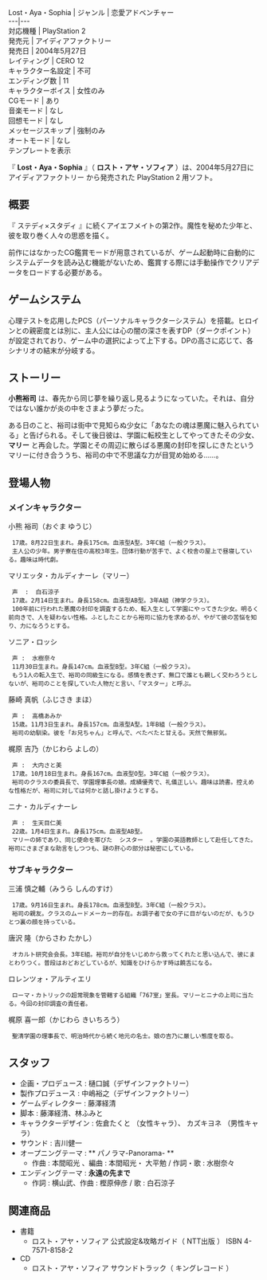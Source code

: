 Lost・Aya・Sophia  |  ジャンル  |  恋愛アドベンチャー   
---|---  
対応機種  |  PlayStation 2   
発売元  |  アイディアファクトリー   
発売日  |  2004年5月27日   
レイティング  |  CERO 12   
キャラクター名設定  |  不可   
エンディング数  |  11   
キャラクターボイス  |  女性のみ   
CGモード  |  あり   
音楽モード  |  なし   
回想モード  |  なし   
メッセージスキップ  |  強制のみ   
オートモード  |  なし   
テンプレートを表示  
  
『 **Lost・Aya・Sophia** 』（ **ロスト・アヤ・ソフィア** ）は、2004年5月27日に  アイディアファクトリー  から発売された
PlayStation 2  用ソフト。

##  概要  

『  ステディ×スタディ  』に続くアイエフメイトの第2作。魔性を秘めた少年と、彼を取り巻く人々の思惑を描く。

前作にはなかったCG鑑賞モードが用意されているが、ゲーム起動時に自動的にシステムデータを読み込む機能がないため、鑑賞する際には手動操作でクリアデータをロードする必要がある。

##  ゲームシステム  

心理テストを応用したPCS（パーソナルキャラクターシステム）を搭載。ヒロインとの親密度とは別に、主人公には心の闇の深さを表すDP（ダークポイント）が設定されており、ゲーム中の選択によって上下する。DPの高さに応じて、各シナリオの結末が分岐する。

##  ストーリー  

**小熊裕司** は、春先から同じ夢を繰り返し見るようになっていた。それは、自分ではない誰かが炎の中をさまよう夢だった。

ある日のこと、裕司は街中で見知らぬ少女に「あなたの魂は悪魔に魅入られている」と告げられる。そして後日彼は、学園に転校生としてやってきたその少女、
**マリー** と再会した。学園とその周辺に散らばる悪魔の封印を探しにきたというマリーに付き合ううち、裕司の中で不思議な力が目覚め始める……。

##  登場人物  

###  メインキャラクター  

小熊 裕司（おぐま ゆうじ）

     17歳。8月22日生まれ。身長175cm。血液型A型。3年C組（一般クラス）。 
     主人公の少年。男子寮在住の高校3年生。団体行動が苦手で、よく校舎の屋上で昼寝している。趣味は時代劇。 
マリエッタ・カルディナーレ（マリー）

     声  :  白石涼子 
     17歳。2月14日生まれ。身長158cm。血液型AB型。3年A組（神学クラス）。 
     100年前に行われた悪魔の封印を調査するため、転入生として学園にやってきた少女。明るく前向きで、人を疑わない性格。ふとしたことから裕司に協力を求めるが、やがて彼の苦悩を知り、力になろうとする。 
ソニア・ロッシ

     声 :  水樹奈々 
     11月30日生まれ。身長147cm。血液型B型。3年C組（一般クラス）。 
     もう1人の転入生で、裕司の同級生になる。感情を表さず、無口で誰とも親しく交わろうとしないが、裕司のことを探していた人物だと言い、「マスター」と呼ぶ。 
藤崎 真帆（ふじさき まほ）

     声 :  高橋あみか 
     15歳。11月3日生まれ。身長157cm。血液型A型。1年B組（一般クラス）。 
     裕司の幼馴染。彼を「お兄ちゃん」と呼んで、べたべたと甘える。天然で無邪気。 
梶原 吉乃（かじわら よしの）

     声 :  大内さと美 
     17歳。10月18日生まれ。身長167cm。血液型O型。3年C組（一般クラス）。 
     裕司のクラスの委員長で、学園理事長の娘。成績優秀で、礼儀正しい。趣味は読書。控えめな性格だが、裕司に対しては何かと話し掛けようとする。 
ニナ・カルディナーレ

     声 :  生天目仁美 
     22歳。1月4日生まれ。身長175cm。血液型AB型。 
     マリーの姉であり、同じ使命を帯びた  シスター  。学園の英語教師として赴任してきた。裕司にさまざまな助言をしつつも、謎の肝心の部分は秘密にしている。 

###  サブキャラクター  

三浦 慎之輔（みうら しんのすけ）

     17歳。9月16日生まれ。身長178cm。血液型B型。3年C組（一般クラス）。 
     裕司の親友。クラスのムードメーカー的存在。お調子者で女の子に目がないのだが、もうひとつ裏の顔を持っている。 
唐沢 隆（からさわ たかし）

     オカルト研究会会長。3年E組。裕司が自分をいじめから救ってくれたと思い込んで、彼にまとわりつく。普段はおどおどしているが、知識をひけらかす時は饒舌になる。 
ロレンツォ・アルティエリ

     ローマ・カトリックの超常現象を管轄する組織「767室」室長。マリーとニナの上司に当たる。今回の封印調査の責任者。 
梶原 喜一郎（かじわら きいちろう）

     聖清学園の理事長で、明治時代から続く地元の名士。娘の吉乃に厳しい態度を取る。 

##  スタッフ  

  * 企画・プロデュース : 樋口誠（デザインファクトリー） 
  * 製作プロデュース : 中嶋裕之（デザインファクトリー） 
  * ゲームディレクター : 藤澤経清 
  * 脚本 : 藤澤経清、林ふみと 
  * キャラクターデザイン :  佐倉たくと  （女性キャラ）、  カズキヨネ  （男性キャラ） 
  * サウンド : 吉川健一 
  * オープニングテーマ : ** パノラマ-Panorama-  **
    * 作曲 :  本間昭光  、編曲 : 本間昭光・  大平勉  / 作詞・歌 :  水樹奈々 
  * エンディングテーマ : **永遠の先まで**
    * 作詞 : 横山武、作曲 :  樫原伸彦  / 歌 :  白石涼子 

##  関連商品  

  * 書籍 
    * ロスト・アヤ・ソフィア 公式設定&攻略ガイド（  NTT出版  ）  ISBN 4-7571-8158-2 
  * CD 
    * ロスト・アヤ・ソフィア サウンドトラック（  キングレコード  ） 

